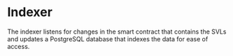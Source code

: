 # Indexer

The indexer listens for changes in the smart contract that contains the SVLs and updates a PostgreSQL database that indexes the data for ease of access.
